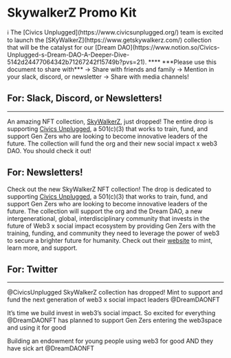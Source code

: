 # SkywalkerZ Promo Kit

<aside>
ℹ️ The [Civics Unplugged](https://www.civicsunplugged.org/) team is excited to launch the [SKyWalkerZ](https://www.getskywalkerz.com/) collection that will be the catalyst for our [Dream DAO](https://www.notion.so/Civics-Unplugged-s-Dream-DAO-A-Deeper-Dive-5142d24477064342b71267242f15749b?pvs=21).
****
***Please use this document to share with*** 
→ Share with friends and family 
→ Mention in your slack, discord, or newsletter 
→ Share with media channels!

</aside>

## For: Slack, Discord, or Newsletters!

---

An amazing NFT collection, [SkyWalkerZ](https://www.getskywalkerz.com/), just dropped! The entire drop is supporting [Civics Unplugged](https://www.civicsunplugged.org/), a 501(c)(3) that works to train, fund, and support Gen Zers who are looking to become innovative leaders of the future. The collection will fund the org and their new social impact x web3 DAO. You should check it out! 

## For: Newsletters!

Check out the new SkyWalkerZ NFT collection! The drop is dedicated to supporting [Civics Unplugged](https://www.civicsunplugged.org/), a 501(c)(3) that works to train, fund, and support Gen Zers who are looking to become innovative leaders of the future. The collection will support the org and the Dream DAO, a new intergenerational, global, interdisciplinary community that invests in the future of Web3 x social impact ecosystem by providing Gen Zers with the training, funding, and community they need to leverage the power of web3 to secure a brighter future for humanity. Check out their [website](https://www.getskywalkerz.com/) to mint, learn more, and support. 

## For: Twitter

---

@CivicsUnplugged SkyWalkerZ collection has dropped! Mint to support and fund the next generation of web3 x social impact leaders @DreamDAONFT

It’s time we build invest in web3’s social impact. So excited for everything @DreamDAONFT has planned to support Gen Zers entering the web3space and using it for good

Building an endowment for young people using web3 for good AND they have sick art @DreamDAONFT